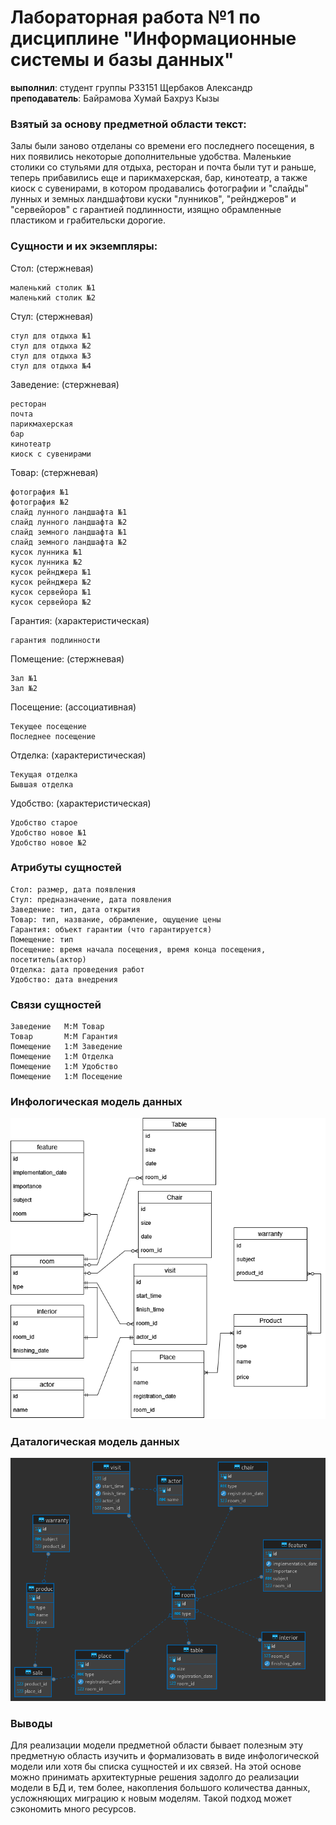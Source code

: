 # Лабораторная работа №1 по дисциплине "Информационные системы и базы данных"

**выполнил**: студент группы P33151 Щербаков Александр \
**преподаватель**: Байрамова Хумай Бахруз Кызы

### Взятый за основу предметной области текст:

Залы были заново отделаны со времени его последнего посещения, в них появились некоторые дополнительные удобства.
Маленькие столики со стульями для отдыха, ресторан и почта были тут и раньше, теперь прибавились еще и
парикмахерская, бар, кинотеатр, а также киоск с сувенирами, в котором продавались фотографии и "слайды"
лунных и земных ландшафтови куски "лунников", "рейнджеров" и "сервейоров" с гарантией подлинности,
изящно обрамленные пластиком и грабительски дорогие.

### Сущности и их экземпляры:

Стол: (стержневая)

    маленький столик №1
    маленький столик №2

Стул: (стержневая)

    стул для отдыха №1
    стул для отдыха №2
    стул для отдыха №3
    стул для отдыха №4

Заведение: (стержневая)

    ресторан
    почта
    парикмахерская
    бар
    кинотеатр
    киоск с сувенирами

Товар: (стержневая)

    фотография №1
    фотография №2
    слайд лунного ландшафта №1
    слайд лунного ландшафта №2
    слайд земного ландшафта №1
    слайд земного ландшафта №2
    кусок лунника №1
    кусок лунника №2
    кусок рейнджера №1
    кусок рейнджера №2
    кусок сервейора №1
    кусок сервейора №2

Гарантия: (характеристическая)

    гарантия подлинности

Помещение: (стержневая)

    Зал №1
    Зал №2

Посещение: (ассоциативная)

    Текущее посещение
    Последнее посещение

Отделка: (характеристическая)

    Текущая отделка
    Бывшая отделка

Удобство: (характеристическая)

    Удобство старое
    Удобство новое №1
    Удобство новое №2


### Атрибуты сущностей

    Стол: размер, дата появления 
    Стул: предназначение, дата появления
    Заведение: тип, дата открытия
    Товар: тип, название, обрамление, ощущение цены
    Гарантия: объект гарантии (что гарантируется)
    Помещение: тип
    Посещение: время начала посещения, время конца посещения, посетитель(актор)
    Отделка: дата проведения работ
    Удобство: дата внедрения

### Связи сущностей

    Заведение   М:М Товар
    Товар       М:М Гарантия
    Помещение   1:М Заведение
    Помещение   1:М Отделка
    Помещение   1:М Удобство
    Помещение   1:М Посещение
   


### Инфологическая модель данных

![infological_model](images/info-model-drawio.png)


### Даталогическая модель данных

![datalogical_model](images/datalogical.png)



### Выводы

Для реализации модели предметной области бывает полезным эту предметную область изучить и формализовать в виде инфологической модели или хотя бы списка сущностей и их связей. На этой основе можно принимать архитектурные решения задолго до реализации модели в БД и, тем более, накопления большого количества данных, усложняющих миграцию к новым моделям. Такой подход может сэкономить много ресурсов.
